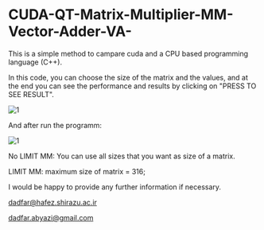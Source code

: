 # CUDA-QT-Matrix-Multiplier-MM-Vector-Adder-VA-

This is a simple method to campare cuda and a CPU based programming language (C++).

In this code, you can choose the size of the matrix and the values, and at the end you can see the performance and results by clicking on "PRESS TO SEE RESULT".

![1](https://github.com/dadfar-ha/CUDA-QT-Matrix-Multiplier-MM-Vector-Adder-VA-/assets/52959373/a87fb973-0dae-45f4-b82a-3a194d7d11c3)

And after run the programm: 

![1](https://github.com/dadfar-ha/CUDA-QT-Matrix-Multiplier-MM-Vector-Adder-VA-/assets/52959373/a7978eae-5e3f-4eb5-834d-5e60f44ef7c6)


No LIMIT MM: You can use all sizes that you want as size of a matrix.

LIMIT MM: maximum size of matrix = 316;



I would be happy to provide any further information if necessary.


dadfar@hafez.shirazu.ac.ir

dadfar.abyazi@gmail.com




